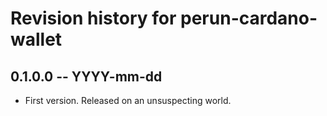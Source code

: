 # Revision history for perun-cardano-wallet

## 0.1.0.0 -- YYYY-mm-dd

* First version. Released on an unsuspecting world.
